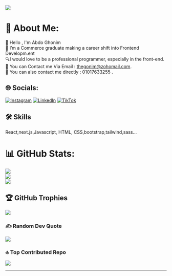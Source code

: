 [![](https://visitcount.itsvg.in/api?id=The-Ghonim&icon=0&color=6)](https://visitcount.itsvg.in)
# 💫 About Me:
👋 Hello , I'm Abdo Ghonim  <br>📀 I’m a Commerce graduate making a career shift into Frontend Developm.ent<br>🔍I would love to be a professional programmer, especially in the front-end.<br>📧 You can Contact me Via Email : thegonim@zohomail.com.<br>📱 You can also contact me directly : 01017633255 .<br>


## 🌐 Socials:
 [![Instagram](https://img.shields.io/badge/Instagram-%23E4405F.svg?logo=Instagram&logoColor=white)](https://instagram.com/https://www.instagram.com/theghonim/) [![LinkedIn](https://img.shields.io/badge/LinkedIn-%230077B5.svg?logo=linkedin&logoColor=white)](https://linkedin.com/in/https://www.linkedin.com/in/theghonim/) [![TikTok](https://img.shields.io/badge/TikTok-%23000000.svg?logo=TikTok&logoColor=white)](https://tiktok.com/@abdo_ghonim) 

## 🛠 Skills
React,next.js,Javascript, HTML, CSS,bootstrap,tailwind,sass...




# 📊 GitHub Stats:
![](https://github-readme-stats.vercel.app/api?username=The-Ghonim&theme=gotham&hide_border=false&include_all_commits=false&count_private=false)<br/>
![](https://github-readme-streak-stats.herokuapp.com/?user=The-Ghonim&theme=gotham&hide_border=false)<br/>
![](https://github-readme-stats.vercel.app/api/top-langs/?username=The-Ghonim&theme=gotham&hide_border=false&include_all_commits=false&count_private=false&layout=compact)

## 🏆 GitHub Trophies
![](https://github-profile-trophy.vercel.app/?username=The-Ghonim&theme=neon&no-frame=false&no-bg=false&margin-w=4)

### ✍️ Random Dev Quote
![](https://quotes-github-readme.vercel.app/api?type=horizontal&theme=dark)

### 🔝 Top Contributed Repo
![](https://github-contributor-stats.vercel.app/api?username=The-Ghonim&limit=5&theme=dark&combine_all_yearly_contributions=true)

---


<!-- Proudly created with GPRM ( https://gprm.itsvg.in ) -->

